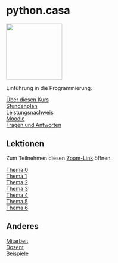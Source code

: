 # python.casa

<img src="https://upload.wikimedia.org/wikipedia/commons/thumb/c/c3/Python-logo-notext.svg/768px-Python-logo-notext.svg.png" width="150px" />

Einführung in die Programmierung.

[Über diesen Kurs](about.md)  
[Stundenplan](timetable.md)  
[Leistungsnachweis](exam.md)  
[Moodle](https://moodle.medizintechnik-hf.ch/course/view.php?id=183)  
[Fragen und Antworten](faq.md)

## Lektionen

Zum Teilnehmen diesen [Zoom-Link](https://us02web.zoom.us/j/89458566531?pwd=OXVFeG1lKy9TRUFJQnNiYm9ibGpvZz09) öffnen.

[Thema 0](topic-0/readme.md)  
[Thema 1](topic-1/readme.md)  
[Thema 2](topic-2/readme.md)  
[Thema 3](topic-3/readme.md)  
[Thema 4](topic-4/readme.md)  
[Thema 5](topic-5/readme.md)  
[Thema 6](topic-6/readme.md)  

## Anderes

[Mitarbeit](contribution.md)  
[Dozent](teacher.md)  
[Beispiele](examples/readme.md)  